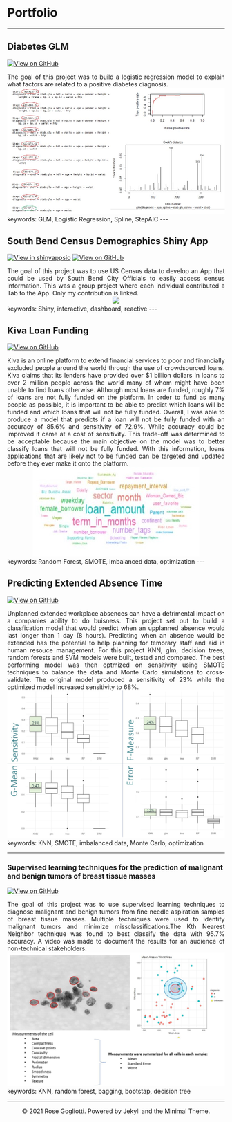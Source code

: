 # Portfolio
---
## Diabetes GLM 
[![View on GitHub](https://img.shields.io/badge/GitHub-View_on_GitHub-blue?logo=GitHub)](https://github.com/rgogliotti/Diabetes)

<div style="text-align: justify">The goal  of this project was to build a logistic regression model to explain what factors are related to a positive diabetes diagnosis.
</div>
<center><img src="images/DiabetesGLM.JPG"/></center>

</div>
keywords: GLM, Logistic Regression, Spline, StepAIC
</div>
---

## South Bend Census Demographics Shiny App
[![View in shinyappsio](https://img.shields.io/badge/Shiny-View_on_app.io-9cf?logo=r)]( https://gogliotti.shinyapps.io/FinalProject_DV/)
[![View on GitHub](https://img.shields.io/badge/GitHub-View_on_GitHub-blue?logo=GitHub)](https://github.com/rgogliotti/SouthBendApp)

<div style="text-align: justify">The goal of this project was to use US Census data to develop an App that could be used by South Bend City Officials to easily access census information. This was a group project where each individual contributed a Tab to the App. Only my contribution is linked. 
</div>

<center><img src="images/Media1.mp4"/></center>

</div>
keywords: Shiny, interactive, dashboard, reactive
</div>
---

## Kiva Loan Funding

[![View on GitHub](https://img.shields.io/badge/GitHub-View_on_GitHub-blue?logo=GitHub)](https://github.com/rgogliotti/Kiva)

<div style="text-align: justify">Kiva is an online platform to extend financial services to poor and financially excluded people around the world through the use of crowdsourced loans. Kiva claims that its lenders have provided over $1 billion dollars in loans to over 2 million people across the world many of whom might have been unable to find loans otherwise. Although most loans are funded, roughly 7% of loans are not fully funded on the platform. In order to fund as many people as possible, it is important to be able to predict which loans will be funded and which loans that will not be fully funded. Overall, I was able to produce a model that predicts if a loan will not be fully funded with an accuracy of  85.6% and sensitivity of 72.9%. While accuracy could be improved it came at a cost of sensitivity. This trade-off was determined to be acceptable because the main objective on the model was to better classify loans that will not be fully funded. With this information, loans applications that are likely not to be funded can be targeted and updated before they ever make it onto the platform. 
</div>

<center><img src="images/Wordcloud.JPG"/></center>
</div>
keywords: Random Forest, SMOTE, imbalanced data, optimization 
</div>
---

## Predicting Extended Absence Time

[![View on GitHub](https://img.shields.io/badge/GitHub-View_on_GitHub-blue?logo=GitHub)](https://github.com/rgogliotti/Absenteeism)

<div style="text-align: justify"> Unplanned extended workplace absences can have a detrimental impact on a companies ability to do buisness. This project set out to build a classfication model that would predict when an upplanned absence would last longer than 1 day (8 hours). Predicting when an absence would be extended has the potential to help planning for temorary staff and aid in human resouce management. For this project KNN, glm, decision trees, random forests and SVM models were built, tested and compared. The best performing model was then optmized on sensitivity using SMOTE techniques to balance the data and Monte Carlo simulations to cross-validate. The original model produced a sensitivity of 23% while the optimized model increased sensitivity to 68%.
</div>

<center><img src="images/Absenteeismmodelcomp.JPG"/></center>

</div>
keywords: KNN, SMOTE, imbalanced data, Monte Carlo, optimization 
</div>

---
### Supervised learning techniques for the prediction of malignant and benign tumors of breast tissue masses

[![View on GitHub](https://img.shields.io/badge/GitHub-View_on_GitHub-blue?logo=GitHub)](https://github.com/rgogliotti/Tumor-prediction)
<div style="text-align: justify"> The goal of this project was to use supervised learning techniques to diagnose malignant and benign tumors from fine needle aspiration samples of breast tissue masses. Multiple techniques were used to identify malignant tumors and minimize missclassifications.The Kth Nearest Neighbor technique was found to best classify the data with 95.7% accuracy. A video was made to document the results for an audience of non-technical stakeholders.</div>

<center><img src="images/Tumorsummay2.JPG"/></center>

</div>
keywords: KNN, random forest, bagging, bootstap, decision tree
</div>

---
<center>© 2021 Rose Gogliotti. Powered by Jekyll and the Minimal Theme.</center>
